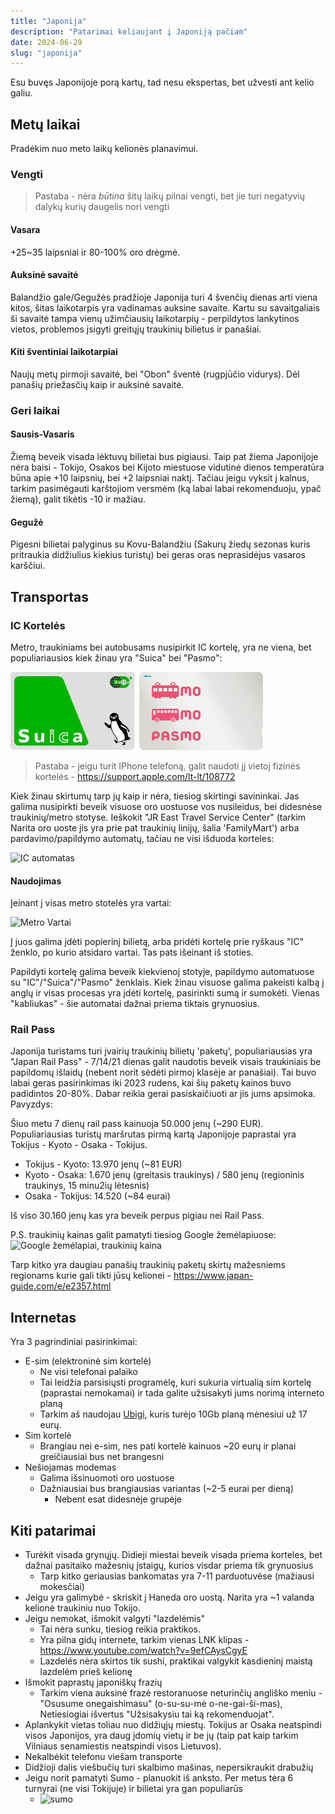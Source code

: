 ```yaml
---
title: "Japonija"
description: "Patarimai keliaujant į Japoniją pačiam"
date: 2024-06-29
slug: "japonija"
---
```


Esu buvęs Japonijoje porą kartų, tad nesu ekspertas, bet užvesti ant kelio galiu.

## Metų laikai

Pradėkim nuo meto laikų kelionės planavimui.

### Vengti

> Pastaba - nėra *būtina* šitų laikų pilnai vengti, bet jie turi negatyvių dalykų kurių daugelis nori vengti

#### Vasara

+25~35 laipsniai ir 80-100% oro drėgmė.

#### Auksinė savaitė

Balandžio gale/Gegužės pradžioje Japonija turi 4 švenčių dienas arti viena kitos, šitas laikotarpis yra vadinamas auksine savaite. Kartu su savaitgaliais ši savaitė tampa vienų užimčiausių laikotarpių - perpildytos lankytinos vietos, problemos įsigyti greitųjų traukinių bilietus ir panašiai.

#### Kiti šventiniai laikotarpiai

Naujų metų pirmoji savaitė, bei "Obon" šventė (rugpjūčio vidurys). Dėl panašių priežasčių kaip ir auksinė savaitė.

### Geri laikai

#### Sausis-Vasaris

Žiemą beveik visada lėktuvų bilietai bus pigiausi. Taip pat žiema Japonijoje nėra baisi - Tokijo, Osakos bei Kijoto miestuose vidutinė dienos temperatūra būna apie +10 laipsnių, bei +2 laipsniai naktį. Tačiau jeigu vyksit į kalnus, tarkim pasimėgauti karštojiom versmėm (ką labai labai rekomenduoju, ypač žiemą), galit tikėtis -10 ir mažiau.

#### Gegužė

Pigesni bilietai palyginus su Kovu-Balandžiu (Sakurų žiedų sezonas kuris pritraukia didžiulius kiekius turistų) bei geras oras neprasidėjus vasaros karščiui.

## Transportas

### IC Kortelės

Metro, traukiniams bei autobusams nusipirkit IC kortelę, yra ne viena, bet populiariausios kiek žinau yra "Suica" bei "Pasmo":

![IC korteles](images/ic-korteles.jfif)

> Pastaba - jeigu turit IPhone telefoną, galit naudoti jį vietoj fizinės kortelės - https://support.apple.com/lt-lt/108772

Kiek žinau skirtumų tarp jų kaip ir nėra, tiesiog skirtingi savininkai. Jas galima nusipirkti beveik visuose oro uostuose vos nusileidus, bei didesnėse traukinių/metro stotyse. Ieškokit "JR East Travel Service Center" (tarkim Narita oro uoste jis yra prie pat traukinių linijų, šalia 'FamilyMart') arba pardavimo/papildymo automatų, tačiau ne visi išduoda korteles:

![IC automatas](/images/ic-automatas.jpg)

#### Naudojimas

Įeinant į visas metro stotelės yra vartai:

![Metro Vartai](/images/metro-vartai.jpg)

Į juos galima įdėti popierinį bilietą, arba pridėti kortelę prie ryškaus "IC" ženklo, po kurio atsidaro vartai. Tas pats išeinant iš stoties.

Papildyti kortelę galima beveik kiekvienoj stotyje, papildymo automatuose su "IC"/"Suica"/"Pasmo" ženklais. Kiek žinau visuose galima pakeisti kalbą į anglų ir visas procesas yra įdėti kortelę, pasirinkti sumą ir sumokėti. Vienas "kabliukas" - šie automatai dažnai priema tiktais grynuosius.

### Rail Pass

Japonija turistams turi įvairių traukinių bilietų 'paketų', populiariausias yra "Japan Rail Pass" - 7/14/21 dienas galit naudotis beveik visais traukiniais be papildomų išlaidų (nebent norit sėdėti pirmoj klasėje ar panašiai). Tai buvo labai geras pasirinkimas iki 2023 rudens, kai šių paketų kainos buvo padidintos 20-80%. Dabar reikia gerai pasiskaičiuoti ar jis jums apsimoka. Pavyzdys:

Šiuo metu 7 dienų rail pass kainuoja 50.000 jenų (~290 EUR). Populiariausias turistų maršrutas pirmą kartą Japonijoje paprastai yra Tokijus - Kyoto - Osaka - Tokijus.

- Tokijus - Kyoto: 13.970 jenų (~81 EUR)
- Kyoto - Osaka: 1.670 jenų (greitasis traukinys) / 580 jenų (regioninis traukinys, 15 minu2ių lėtesnis)
- Osaka - Tokijus: 14.520 (~84 eurai)

Iš viso 30.160 jenų kas yra beveik perpus pigiau nei Rail Pass.

P.S. traukinių kainas galit pamatyti tiesiog Google žemėlapiuose: 
![Google žemėlapiai, traukinių kaina](/images/google-zemelapiai-kaina.png)

Tarp kitko yra daugiau panašių traukinių paketų skirtų mažesniems regionams kurie gali tikti jūsų kelionei - https://www.japan-guide.com/e/e2357.html

## Internetas

Yra 3 pagrindiniai pasirinkimai:

- E-sim (elektroninė sim kortelė)
  - Ne visi telefonai palaiko
  - Tai leidžia parsisiųsti programėlę, kuri sukuria virtualią sim kortelę (paprastai nemokamai) ir tada galite užsisakyti jums norimą interneto planą
  - Tarkim aš naudojau [Ubigi](https://cellulardata.ubigi.com/), kuris turėjo 10Gb planą mėnesiui už 17 eurų.
- Sim kortelė
  - Brangiau nei e-sim, nes pati kortelė kainuos ~20 eurų ir planai greičiausiai bus net brangesni
- Nešiojamas modemas
  - Galima išsinuomoti oro uostuose
  - Dažniausiai bus brangiausias variantas (~2-5 eurai per dieną)
    - Nebent esat didesnėje grupėje

## Kiti patarimai

- Turėkit visada grynųjų. Didieji miestai beveik visada priema korteles, bet dažnai pasitaiko mažesnių įstaigų, kurios visdar priema tik grynuosius
  - Tarp kitko geriausias bankomatas yra 7-11 parduotuvėse (mažiausi mokesčiai)
- Jeigu yra galimybė - skriskit į Haneda oro uostą. Narita yra ~1 valanda kelionė traukiniu nuo Tokijo.
- Jeigu nemokat, išmokit valgyti "lazdelėmis"
  - Tai nėra sunku, tiesiog reikia praktikos. 
  - Yra pilna gidų internete, tarkim vienas LNK klipas - https://www.youtube.com/watch?v=9efCAysCgyE
  - Lazdelės nėra skirtos tik sushi, praktikai valgykit kasdieninį maistą lazdelėm prieš kelionę
- Išmokit paprastų japoniškų frazių
  - Tarkim viena auksinė frazė restoranuose neturinčių angliško meniu - "Osusume onegaishimasu" (o-su-su-mė o-ne-gai-ši-mas), Netiesiogiai išvertus "Užsisakysiu tai ką rekomenduojat".
- Aplankykit vietas toliau nuo didžiųjų miestų. Tokijus ar Osaka neatspindi visos Japonijos, yra daug įdomių vietų ir be jų (taip pat kaip tarkim Vilniaus senamiestis neatspindi visos Lietuvos).
- Nekalbėkit telefonu viešam transporte
- Didžioji dalis viešbučių turi skalbimo mašinas, nepersikraukit drabužių
- Jeigu norit pamatyti Sumo - planuokit iš anksto. Per metus tėra 6 turnyrai (ne visi Tokijuje) ir bilietai yra gan populiarūs
  - ![sumo](/images/sumo.jpg)